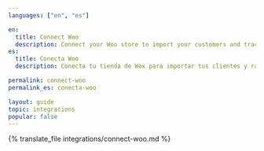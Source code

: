 ```yaml
---
languages: ["en", "es"]

en:
  title: Connect Woo
  description: Connect your Woo store to import your customers and track their activity in real time.
es:
  title: Conecta Woo
  description: Conecta tu tienda de Wox para importar tus clientes y rastrear su actividad en tiempo real.

permalink: connect-woo
permalink_es: conecta-woo

layout: guide
topic: integrations
popular: false
---
```


{% translate_file integrations/connect-woo.md %}